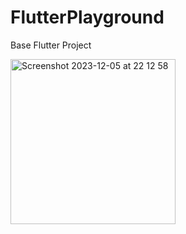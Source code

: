 # FlutterPlayground

Base Flutter Project

<img width="264" alt="Screenshot 2023-12-05 at 22 12 58" src="https://github.com/Annitas/FlutterPlayground/assets/39757257/c9361a7e-4745-4900-98cf-18c97e957e3d">

